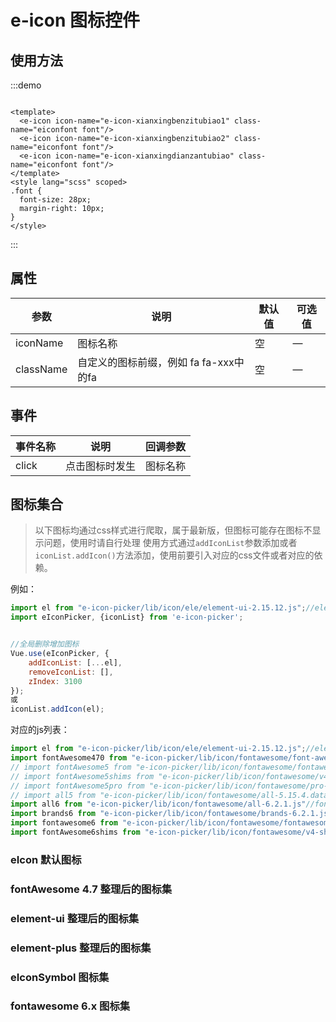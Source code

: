 # e-icon 图标控件

## 使用方法

:::demo

```vue

<template>
  <e-icon icon-name="e-icon-xianxingbenzitubiao1" class-name="eiconfont font"/>
  <e-icon icon-name="e-icon-xianxingbenzitubiao2" class-name="eiconfont font"/>
  <e-icon icon-name="e-icon-xianxingdianzantubiao" class-name="eiconfont font"/>
</template>
<style lang="scss" scoped>
.font {
  font-size: 28px;
  margin-right: 10px;
}
</style>
```

:::

## 属性

| 参数        | 说明                        | 默认值  | 可选值  |
|-----------|---------------------------|------|------|
| iconName  | 	图标名称	                    | 空    | 	—   |
| className | 自定义的图标前缀，例如 fa fa-xxx中的fa | 空    | —    |

## 事件

| 事件名称  | 说明      | 回调参数  |
|-------|---------|-------|
| click | 点击图标时发生 |  图标名称 |

## 图标集合

> 以下图标均通过css样式进行爬取，属于最新版，但图标可能存在图标不显示问题，使用时请自行处理
使用方式通过`addIconList`参数添加或者`iconList.addIcon()`方法添加，使用前要引入对应的css文件或者对应的依赖。

例如：
```js
import el from "e-icon-picker/lib/icon/ele/element-ui-2.15.12.js";//element-ui的图标
import eIconPicker, {iconList} from 'e-icon-picker';


//全局删除增加图标
Vue.use(eIconPicker, {
    addIconList: [...el],
    removeIconList: [],
    zIndex: 3100
});
或
iconList.addIcon(el);
```

对应的js列表：
```js
import el from "e-icon-picker/lib/icon/ele/element-ui-2.15.12.js";//element-ui的图标
import fontAwesome470 from "e-icon-picker/lib/icon/fontawesome/font-awesome.v4.7.0.js";//fontAwesome470的图标
// import fontAwesome5 from "e-icon-picker/lib/icon/fontawesome/fontawesome-5.15.4.data";//fontAwesome5.x.x的图标
// import fontAwesome5shims from "e-icon-picker/lib/icon/fontawesome/v4-shims-5.15.4.data"//fontAwesome5.x.x shims的图标
// import fontAwesome5pro from "e-icon-picker/lib/icon/fontawesome/pro-5.15.4.data"//fontAwesome5.x.x pro的图标
// import all5 from "e-icon-picker/lib/icon/fontawesome/all-5.15.4.data"//fontAwesome5.x.x all的图标
import all6 from "e-icon-picker/lib/icon/fontawesome/all-6.2.1.js"//fontAwesome6.x.x all的图标
import brands6 from "e-icon-picker/lib/icon/fontawesome/brands-6.2.1.js"//fontAwesome6.x.x brands的图标
import fontawesome6 from "e-icon-picker/lib/icon/fontawesome/fontawesome-6.2.1.js"//fontAwesome6.x.x fontawesome的图标
import fontAwesome6shims from "e-icon-picker/lib/icon/fontawesome/v4-shims-6.2.1.js"//fontAwesome6.x.x shims的图标
```

### eIcon 默认图标

<iconList type="eIcon"/>

### fontAwesome 4.7 整理后的图标集

<iconList type="fontAwesomeV470"/>

### element-ui 整理后的图标集

<iconList type="ele"/>

### element-plus 整理后的图标集

<iconList type="elementPlus"/>

### eIconSymbol 图标集

<iconList type="eIconSymbol"/>

### fontawesome 6.x 图标集

<iconList type="fontawesome"/>
